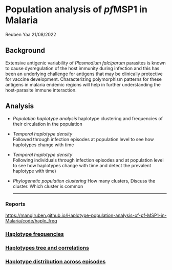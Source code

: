 Population analysis of *pf*MSP1 in Malaria
================
Reuben Yaa
21/08/2022

## Background

Extensive antigenic variability of *Plasmodium falciparum* parasites is
known to cause dysregulation of the host immunity during infection and
this has been an underlying challenge for antigens that may be
clinically protective for vaccine development. Characterizing
polymorphism patterns for these antigens in malaria endemic regions will
help in further understanding the host-parasite immune interaction.

## Analysis

-   *Population haplotype analysis* haplotype clustering and frequencies
    of their circulation in the population

-   *Temporal haplotype density*  
    Followed through infection episodes at population level to see how
    haplotypes change with time

-   *Temporal haplotype density*  
    Following individuals through infection episodes and at population
    level to see how haplotypes change with time and detect the
    prevalent haplotype with time)

-   *Phylogenetic population clustering* How many clusters, Discuss the
    cluster. Which cluster is common

    <hr>

### Reports

<https://mangiruben.github.io/Haplotype-population-analysis-of-pf-MSP1-in-Malaria/code/haplo_freq>

### [Haplotype frequencies](https://mangiruben.github.io/Haplotype-population-analysis-of-pf-MSP1-in-Malaria/code/haplo_freq)

### [Haplotypes tree and correlations](https://mangiruben.github.io/Haplotype-population-analysis-of-pf-MSP1-in-Malaria/code/haplo_tree_cor)

### [Haplotype distribution across episodes](https://mangiruben.github.io/Haplotype-population-analysis-of-pf-MSP1-in-Malaria/code/hap_distribution)
